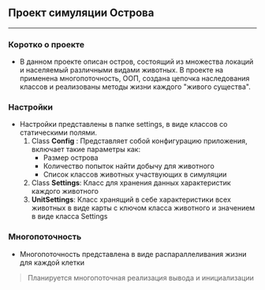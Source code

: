 ## Проект симуляции Острова

---
### Коротко о проекте
- В данном проекте описан остров,
состоящий из множества локаций и населяемый
различными видами животных.
В проекте на применена многопоточность,
ООП, создана цепочка наследования классов
и реализованы методы жизни каждого "живого существа".

### Настройки
* Настройки представлены в папке settings, в виде классов 
со статическими полями.
  1. Class __Config__ : Представляет собой конфигурацию приложения,
  включает такие параметры как:
     + Размер острова
     + Количество попыток найти добычу для животного
     + Список классов животных участвующих в симуляции
  2. Class __Settings__: Класс для хранения данных характеристик каждого животного
  3. __UnitSettings__: Класс хранящий в себе характеристики всех животных в виде
  карты с ключом класса животного и значением в виде класса Settings
### Многопоточность
* Многопоточность представлена в виде распараллеливания жизни для каждой клетки
> Планируется многопоточная реализация вывода и инициализации